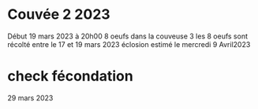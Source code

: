 # Couvée 2 2023

Début
19 mars 2023 à 20h00
8 oeufs dans la couveuse 3
les 8 oeufs sont récolté entre le 17 et 19 mars 2023
éclosion estimé le mercredi 9 Avril2023

# check fécondation

29 mars 2023
